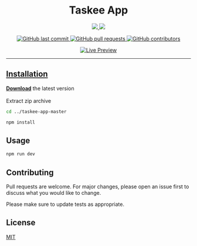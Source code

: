 <h1 align="center">Taskee App</h4>

<p align="center">
  <a href="#">
    <img src="https://forthebadge.com/images/badges/made-with-javascript.svg">
  <a href="#">
    <img src="http://forthebadge.com/images/badges/built-with-love.svg"
</p>
<p align="center">
    <a href="https://github.com/namikkaric/taskee-app/commits/master">
      <img alt="GitHub last commit" src="https://img.shields.io/github/last-commit/namikkaric/taskee-app">
    <a href="https://github.com/namikkaric/taskee-app/pulls">
      <img alt="GitHub pull requests" src="https://img.shields.io/github/issues-pr-raw/namikkaric/taskee-app">
    <a href="https://github.com/namikkaric/taskee-app/contributors">
      <img alt="GitHub contributors" src="https://img.shields.io/github/contributors/namikkaric/taskee-app">
</p>
<p align="center">
  <a target="_blank" rel="noopener noreferrer" href="https://taskee-app.herokuapp.com">
    <img alt="Live Preview" src="https://img.shields.io/badge/-Live%20Preview-brightgreen?style=for-the-badge">
</p>
      
---

## Installation

**[Download](https://github.com/namikkaric/taskee-app/archive/master.zip)** the latest version
</br></br>
Extract zip archive
</br>
```bash
cd ../taskee-app-master
```
```bash
npm install
```

## Usage

```bash
npm run dev
```

## Contributing
Pull requests are welcome. For major changes, please open an issue first to discuss what you would like to change.

Please make sure to update tests as appropriate.

## License
[MIT](https://choosealicense.com/licenses/mit/)
